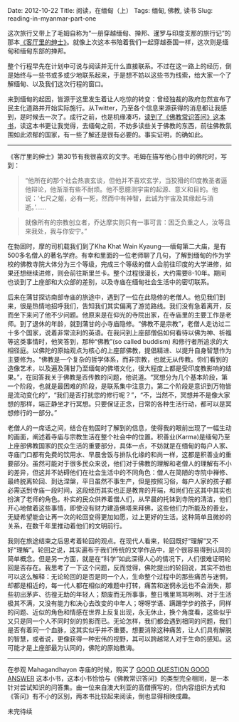 Date: 2012-10-22
Title: 阅读，在缅甸（上）
Tags: 缅甸, 佛教, 读书
Slug: reading-in-myanmar-part-one


这次旅行又带上了毛姆自称为“一册穿越缅甸、掸邦、暹罗与印度支那的旅行记”的那本[《客厅里的绅士》](http://book.douban.com/subject/3665961/)。就像上次这本书陪着我们一起穿越泰国一样，这次则是缅甸和缅甸东部的掸邦。

整个行程早先在计划中可说与阅读并无什么直接联系。不过在这一路上的经历，倒是始终与一些书或多或少地联系起来，于是想不妨以这些书为线索，给大家一个了解缅甸、以及我们这次行程的窗口。

来到缅甸的起因，皆源于这里发生着让人吃惊的转变：曾经独裁的政府忽然宣布了民主化道路并开始实际施行。从Twitter，乃至各个信息来源获得的消息都让我感到，是时候去一次了。成行之前，也是机缘凑巧，[读到了《佛教常识答问》这本书](http://cnborn.net/blog/2012/08/buddhism-101/)，读这本书更让我觉得，去缅甸之前，不妨多读些关于佛教的东西，前往佛教氛围如此浓郁的国家，有一些了解还是很有必要的。事实证明，的确如此。

---

《客厅里的绅士》第30节有我很喜欢的文字。毛姆在描写他心目中的佛陀时，写到：

> “他所在的那个社会热衷玄谈，但他并不喜欢玄学，当狡猾的印度教圣者逼他辩论，他渐渐有些不耐烦。他不愿臆测宇宙的起源、意义和目的。他说：‘七尺之躯，必有一死，然而中有神智，此诚为宇宙及其缘起与消逝。’……

> 就像所有的宗教创立者，乔达摩实则只有一事可言：困乏负重之人，汝等且来我处，我与你安宁。”

在勃固时，摩的司机载我们到了Kha Khat Wain Kyaung──缅甸第二大庙，是有500多名僧人的著名学府。有幸和里面的一位老师聊了几句，了解到缅甸的作为学校的佛教寺院大体分为三个等级，完成三个等级的僧人会前往印度的大学进修，如果还想继续进修，则会前往斯里兰卡。整个过程很漫长，大约需要8-10年。期间也谈到了上座部和大众部的差别，以及寺庙在缅甸社会生活中的密切联系。

后来在蒲甘探访南部寺庙的旅途中，遇到了一位在此隐修的老僧人。他见我们到来，很是热情地招呼我们，告知我们其实偏离了游览路线。我们没有急着离开，反而坐下来问了他不少问题。他原来是在仰光的寺院出家，在寺庙里的主要工作是老师。到了退休的年龄，就到蒲甘的小寺庙隐修。“佛教不是宗教”，老僧人走访过二十多个国家，说着非常流利的英语。在我问到上座部僧侣如何看待以佛为神、祈福等这类事情时，他笑答到，那种“佛教”(so called buddism) 和修行者所追求的大相径庭。以佛陀的原始观点为核心的上座部佛教，提倡精进、以提升自身智慧作为主要修为。“佛教是一个复杂的哲学体系，而非宗教，也就无从传教。你们看到的造像艺术，以及遍及蒲甘乃至缅甸的佛塔文化，很大程度上都是受印度教影响的结果。”，在回答我关于佛教是否传教的问题，他说道。“冥想分为几个基本阶段，第一个阶段，也就是最困难的阶段，是联系集中注意力。第二个阶段是意识到万物皆是流动变化的”，“我们是否打扰您的修行呢？”，“不，当然不，冥想并不是像大家想的那样，端正静坐才行冥想。只要保证正念，日常的各种生活行动，都可以是冥想修行的一部分。”

老僧人的一席话之间，结合在勃固时了解到的信息，使得我的眼前出现了一幅生动的画面，阐述着寺庙与宗教生活在整个社会中的位置。积善业(Karma)是缅甸乃至上座部佛教国家的民众生活的重要部分，具体一点，不妨就是在缅甸的每户人家、寺庙门口都有免费的饮用水、早晨舍饭与排队化缘的和尚一样，这都是积善业的重要部分。虽然可能对于很多民众来说，他们对于佛教的理解和老僧人的理解有不小的差异，但这并不妨碍他们在社会生活中的不同角色：僧人在简陋的寺院中禅修、最终脱离轮回、到达涅槃，平日虽然不事生产，但是按照习俗，每户人家的孩子都必需送到寺庙一段时间，这段经历其实也正是教育的开端，和尚们在这其中其实也扮演了老师的角色。朴实的民众供养着僧人们，从早晨的托钵到寺院的清洁，他们开心地做着这些事情，即使没有财力建造佛塔来拜佛，这些他们力所能及的善业，无疑希望能会让再一次的轮回变得更加如愿，过上更好的生活。这种简单且微妙的关系，在数千年里推动着他们的文明前行。

我则在旅途结束之后思考着轮回的观点。在现代人看来，轮回既好“理解”又不好“理解”。轮回之说，其实遍布于我们传统的文学作品中，是个很容易得到认同的简单概念。但是另一方面，就是在“科学”如此深得人心的情况下，人们很难证明轮回是否存在。我思考了一下这个问题，反而觉得，佛陀提出的轮回说，其实不妨也可以这么解释：无论轮回的是否是同一个人，生命整个过程中的那些痛苦与迷惘，却都是相近的，每一代人都在相似的难题中打转，痛苦和迷惘永远也不会消失，那些初出茅庐、彷徨无助的年轻人；颓废而无所事事，整日嘴里骂骂咧咧、对于生活极其不满，又没有能力和决心去改变的中年人；呀呀学语、蹒跚学步的孩子，同样的问题、近似的角色和情感在世界上反复出现，永无休止，换个角度看，这些似乎又只是同一个人不同时刻的剪影而已。无论怎样，我们都会遇到相同的问题，我们是否有着同一个血脉，这其实似乎并不重要。想要消除这种痛苦，让人们具有解脱的智慧，或者说，更像获得一种宏伟的视野，其可以跨越常人对于生命的感知。这可能才是上座部最为认同的，佛陀的原始教诲。

---

在参观 Mahagandhayon 寺庙的时候，购买了 [GOOD QUESTION GOOD ANSWER](http://book.douban.com/subject/4813843/) 这本小书，这本小书恰恰与《佛教常识答问》的类型完全相同，是一本针对尝试知识的问答集。由一位来自澳大利亚的高僧撰写的，但内容组织方式和《答问》有不小的区别，两本书比较起来阅读，倒也显得相映成趣。


未完待续